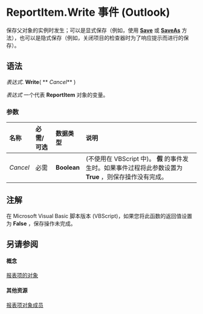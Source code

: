 
# ReportItem.Write 事件 (Outlook)

保存父对象的实例时发生；可以是显式保存（例如，使用  **[Save](cfe23d31-8cf7-afc0-3232-b59e55e4a30b.md)** 或 **[SaveAs](70497e98-0b4d-266b-10c1-c340a14e82c9.md)** 方法），也可以是隐式保存（例如，关闭项目的检查器时为了响应提示而进行的保存）。


## 语法

 _表达式_. **Write**( ** _Cancel_** )

 _表达式_ 一个代表 **ReportItem** 对象的变量。


### 参数



|**名称**|**必需/可选**|**数据类型**|**说明**|
|:-----|:-----|:-----|:-----|
| _Cancel_|必需|**Boolean**|(不使用在 VBScript 中)。 **假** 的事件发生时。如果事件过程将此参数设置为 **True** ，则保存操作没有完成。|

## 注解

在 Microsoft Visual Basic 脚本版本 (VBScript)，如果您将此函数的返回值设置为 **False** ，保存操作未完成。


## 另请参阅


#### 概念


[报表项的对象](16ebe336-72e0-42f6-99d3-edecc3ea284d.md)
#### 其他资源


[报表项对象成员](5a5662dd-e969-bbd5-129b-44609ba1cf9f.md)